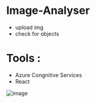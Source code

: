 # Image-Analyser



 * upload img
 * check for objects
 # Tools :
  * Azure Congnitive Services
  * React
 
![image](https://user-images.githubusercontent.com/98749788/167884705-06e74289-1b56-4583-b1f0-9fa5d6ad3cd6.png)

